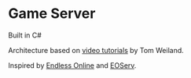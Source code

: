 # Game Server
Built in C#

Architecture based on [video tutorials](https://www.youtube.com/playlist?list=PLXkn83W0QkfnqsK8I0RAz5AbUxfg3bOQ5) by Tom Weiland. 

Inspired by [Endless Online](http://www.endless-online.com/) and [EOServ](https://eoserv.net/).
